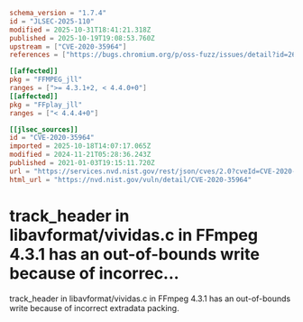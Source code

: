 ```toml
schema_version = "1.7.4"
id = "JLSEC-2025-110"
modified = 2025-10-31T18:41:21.318Z
published = 2025-10-19T19:08:53.760Z
upstream = ["CVE-2020-35964"]
references = ["https://bugs.chromium.org/p/oss-fuzz/issues/detail?id=26622", "https://github.com/FFmpeg/FFmpeg/commit/27a99e2c7d450fef15594671eef4465c8a166bd7", "https://security.gentoo.org/glsa/202105-24", "https://bugs.chromium.org/p/oss-fuzz/issues/detail?id=26622", "https://github.com/FFmpeg/FFmpeg/commit/27a99e2c7d450fef15594671eef4465c8a166bd7", "https://security.gentoo.org/glsa/202105-24"]

[[affected]]
pkg = "FFMPEG_jll"
ranges = [">= 4.3.1+2, < 4.4.0+0"]
[[affected]]
pkg = "FFplay_jll"
ranges = ["< 4.4.4+0"]

[[jlsec_sources]]
id = "CVE-2020-35964"
imported = 2025-10-18T14:07:17.065Z
modified = 2024-11-21T05:28:36.243Z
published = 2021-01-03T19:15:11.720Z
url = "https://services.nvd.nist.gov/rest/json/cves/2.0?cveId=CVE-2020-35964"
html_url = "https://nvd.nist.gov/vuln/detail/CVE-2020-35964"
```

# track_header in libavformat/vividas.c in FFmpeg 4.3.1 has an out-of-bounds write because of incorrec...

track_header in libavformat/vividas.c in FFmpeg 4.3.1 has an out-of-bounds write because of incorrect extradata packing.

